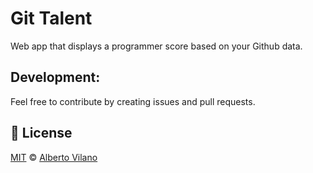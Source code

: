Git Talent
==========
Web app that displays a programmer score based on your Github data.

Development:
------------
Feel free to contribute by creating issues and pull requests.

## :scroll: License

[MIT][license] © [Alberto Vilano][website]

[paypal-donations]: https://www.paypal.com/cgi-bin/webscr?cmd=_s-xclick&hosted_button_id=RVXDDLKKLQRJW
[donate-now]: http://i.imgur.com/6cMbHOC.png

[license]: http://showalicense.com/?fullname=Alberto%20Ettienne%20Vilano-Reyna%20%3vira0092%40gmail.com%3%20&year=2016#license-mit
[website]: http://avilano.me
